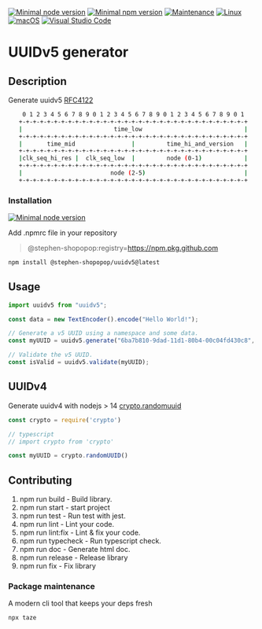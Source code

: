 [![Minimal node version](https://img.shields.io/static/v1?label=node&message=%3E=14.16&logo=node.js&color)](https://nodejs.org/about/releases/)
[![Minimal npm version](https://img.shields.io/static/v1?label=npm&message=%3E=6.14.12&logo=npm&color)](https://github.com/npm/cli/releases)
[![Maintenance](https://img.shields.io/badge/Maintained%3F-yes-green.svg)](https://GitHub.com/stephen-shopopop/node-ts/graphs/commit-activity)
[![Linux](https://svgshare.com/i/Zhy.svg)](https://svgshare.com/i/Zhy.svg)
[![macOS](https://svgshare.com/i/ZjP.svg)](https://svgshare.com/i/ZjP.svg)
[![Visual Studio Code](https://img.shields.io/badge/--007ACC?logo=visual%20studio%20code&logoColor=ffffff)](https://code.visualstudio.com/)

# UUIDv5 generator

## Description

Generate uuidv5 [RFC4122](https://datatracker.ietf.org/doc/html/rfc4122)

```bash
    0 1 2 3 4 5 6 7 8 9 0 1 2 3 4 5 6 7 8 9 0 1 2 3 4 5 6 7 8 9 0 1
   +-+-+-+-+-+-+-+-+-+-+-+-+-+-+-+-+-+-+-+-+-+-+-+-+-+-+-+-+-+-+-+-+
   |                          time_low                             |
   +-+-+-+-+-+-+-+-+-+-+-+-+-+-+-+-+-+-+-+-+-+-+-+-+-+-+-+-+-+-+-+-+
   |       time_mid                |         time_hi_and_version   |
   +-+-+-+-+-+-+-+-+-+-+-+-+-+-+-+-+-+-+-+-+-+-+-+-+-+-+-+-+-+-+-+-+
   |clk_seq_hi_res |  clk_seq_low  |         node (0-1)            |
   +-+-+-+-+-+-+-+-+-+-+-+-+-+-+-+-+-+-+-+-+-+-+-+-+-+-+-+-+-+-+-+-+
   |                         node (2-5)                            |
   +-+-+-+-+-+-+-+-+-+-+-+-+-+-+-+-+-+-+-+-+-+-+-+-+-+-+-+-+-+-+-+-+
```

### Installation

[![Minimal node version](https://img.shields.io/static/v1?label=node&message=%3E=14&logo=node.js&color)](https://nodejs.org/about/releases/)

Add .npmrc file in your repository

> @stephen-shopopop:registry=https://npm.pkg.github.com


```bash
npm install @stephen-shopopop/uuidv5@latest
```

## Usage

```ts
import uuidv5 from "uuidv5";

const data = new TextEncoder().encode("Hello World!");

// Generate a v5 UUID using a namespace and some data.
const myUUID = uuidv5.generate("6ba7b810-9dad-11d1-80b4-00c04fd430c8", data);

// Validate the v5 UUID.
const isValid = uuidv5.validate(myUUID);
```

## UUIDv4

Generate uuidv4 with nodejs > 14 [crypto.randomuuid](https://nodejs.org/docs/latest-v14.x/api/crypto.html#crypto_crypto_randomuuid_options)

```js
const crypto = require('crypto')

// typescript
// import crypto from 'crypto'

const myUUID = crypto.randomUUID()
```

## Contributing

1. npm run build -  Build library.
2. npm run start - start project
3. npm run test - Run test with jest.
4. npm run lint - Lint your code.
5. npm run lint:fix - Lint & fix your code.
6. npm run typecheck - Run typescript check.
7. npm run doc - Generate html doc.
8. npm run release - Release library
9. npm run fix - Fix library

### Package maintenance

A modern cli tool that keeps your deps fresh

```bash
npx taze
```

